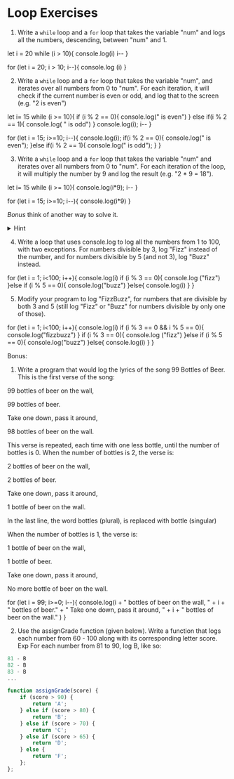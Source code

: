 # Loop Exercises

1. Write a `while` loop and a `for` loop that takes the variable "num" and logs all the numbers, descending, between "num" and 1.

let i = 20
while (i > 10){
console.log(i)
i--
}

for (let i = 20; i > 10; i--){
  console.log (i)
}

2. Write a `while` loop and a `for` loop that takes the variable "num", and iterates over all numbers from 0 to "num".
For each iteration, it will check if the current number is even or odd, and log that to the screen (e.g. "2 is even")

let i= 15
while (i >= 10){
if (i % 2 == 0){
  console.log(" is even")
} else if(i % 2 == 1){
  console.log( " is odd")
}
console.log(i);
i--
}


for (let i = 15; i>=10; i--){
  console.log(i);
  if(i % 2 == 0){
console.log(" is even");
  }else if(i % 2 == 1){
    console.log(" is odd");
  }
}

3. Write a `while` loop and a `for` loop that takes the variable "num" and iterates over all numbers from 0 to "num".
For each iteration of the loop, it will multiply the number by 9 and log the result (e.g. "2 * 9 = 18").

let i= 15
while (i >= 10){
console.log(i*9);
i--
}

for (let i = 15; i>=10; i--){
  console.log(i*9)
}




_Bonus_ think of another way to solve it.
  <details>
    <summary>
      Hint
    </summary>
    Find the final number and increment the loop by 9.
  </details>

4. Write a loop that uses console.log to log all the numbers from 1 to 100, with two exceptions. For numbers divisible by 3, log "Fizz" instead of the number, and for numbers divisible by 5 (and not 3), log "Buzz" instead.

for (let i = 1; i<100; i++){
  console.log(i)
if (i % 3 == 0){
  console.log ("fizz")
}else if (i % 5 == 0){
  console.log("buzz")
}else{
  console.log(i)
}
}

5. Modify your program to log "FizzBuzz", for numbers that are divisible by both 3 and 5 (still log "Fizz" or "Buzz" for numbers divisible by only one of those).

for (let i = 1; i<100; i++){
  console.log(i)
if (i % 3 == 0 && i % 5 == 0){
  console.log("fizzbuzz")
}
if (i % 3 == 0){
  console.log ("fizz")
}else if (i % 5 == 0){
  console.log("buzz")
}else{
  console.log(i)
}
}

Bonus:

1. Write a program that would log the lyrics of the song 99 Bottles of Beer. This is the first verse of the song:

99 bottles of beer on the wall,

99 bottles of beer.

Take one down, pass it around,

98 bottles of beer on the wall.

This verse is repeated, each time with one less bottle, until the number of bottles is 0. When the number of bottles is 2, the verse is:

2 bottles of beer on the wall,

2 bottles of beer.

Take one down, pass it around,

1 bottle of beer on the wall.

In the last line, the word bottles (plural), is  replaced with bottle (singular)

When the number of bottles is 1, the verse is:

1 bottle of beer on the wall,

1 bottle of beer.

Take one down, pass it around,

No more bottle of beer on the wall.

for (let i = 99; i>=0; i--){
  console.log(i + " bottles of beer on the wall, " + i + " bottles of beer." + " Take one down, pass it around, " + i + " bottles of beer on the wall." )
}

2. Use the assignGrade function (given below). Write a function that logs each number from 60 - 100 along with its corresponding letter score.
Exp For each number from 81 to 90, log B, like so:

```js
81 - B
82 - B
83 - B
...
```

```js
function assignGrade(score) {
    if (score > 90) {
        return 'A';
    } else if (score > 80) {
        return 'B';
    } else if (score > 70) {
        return 'C';
    } else if (score > 65) {
        return 'D';
    } else {
        return 'F';
    };
};
```

